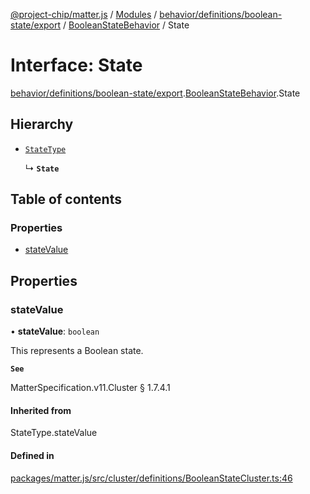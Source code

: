 [@project-chip/matter.js](../README.md) / [Modules](../modules.md) / [behavior/definitions/boolean-state/export](../modules/behavior_definitions_boolean_state_export.md) / [BooleanStateBehavior](../modules/behavior_definitions_boolean_state_export.BooleanStateBehavior.md) / State

# Interface: State

[behavior/definitions/boolean-state/export](../modules/behavior_definitions_boolean_state_export.md).[BooleanStateBehavior](../modules/behavior_definitions_boolean_state_export.BooleanStateBehavior.md).State

## Hierarchy

- [`StateType`](../modules/behavior_definitions_boolean_state_export._internal_.md#statetype)

  ↳ **`State`**

## Table of contents

### Properties

- [stateValue](behavior_definitions_boolean_state_export.BooleanStateBehavior.State.md#statevalue)

## Properties

### stateValue

• **stateValue**: `boolean`

This represents a Boolean state.

**`See`**

MatterSpecification.v11.Cluster § 1.7.4.1

#### Inherited from

StateType.stateValue

#### Defined in

[packages/matter.js/src/cluster/definitions/BooleanStateCluster.ts:46](https://github.com/project-chip/matter.js/blob/c0d55745d5279e16fdfaa7d2c564daa31e19c627/packages/matter.js/src/cluster/definitions/BooleanStateCluster.ts#L46)
